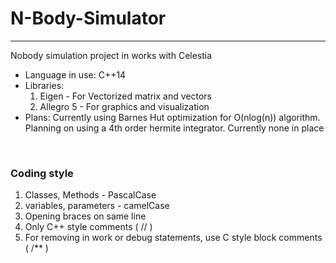 # N-Body-Simulator
<hr>
Nobody simulation project in works with Celestia <br>
<ul>
<li>Language in use: C++14 <br>
<li>Libraries: 
<ol>
<li> Eigen - For Vectorized matrix and vectors
<li> Allegro 5 - For graphics and visualization
</ol>
<li> Plans:
Currently using Barnes Hut optimization for O(nlog(n)) algorithm.
Planning on using a 4th order hermite integrator. Currently none in place
</ul>
<br>
<h3>Coding style</h3>
<ol>
<li> Classes, Methods - PascalCase
<li> variables, parameters - camelCase
<li> Opening braces on same line
<li> Only C++ style comments ( // )
<li> For removing in work or debug statements, use C style block comments ( /** )
